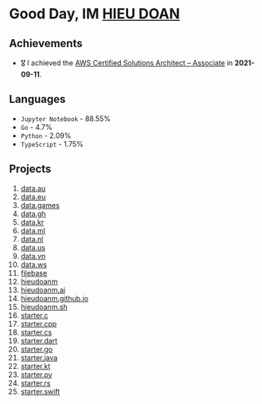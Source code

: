 # Good Day, IM [HIEU DOAN](https://hieudoanm.github.io)

## Achievements

- 🎖️ I achieved the [AWS Certified Solutions Architect – Associate](https://www.credly.com/badges/a427ccdc-fc44-4874-a422-21d772e0e4b3?source=linked_in_profile) in **2021-09-11**.

## Languages

- `Jupyter Notebook` - 88.55%
- `Go` - 4.7%
- `Python` - 2.09%
- `TypeScript` - 1.75%

## Projects

1. [data.au](https://github.com/hieudoanm/data.au)
2. [data.eu](https://github.com/hieudoanm/data.eu)
3. [data.games](https://github.com/hieudoanm/data.games)
4. [data.gh](https://github.com/hieudoanm/data.gh)
5. [data.kr](https://github.com/hieudoanm/data.kr)
6. [data.ml](https://github.com/hieudoanm/data.ml)
7. [data.nl](https://github.com/hieudoanm/data.nl)
8. [data.us](https://github.com/hieudoanm/data.us)
9. [data.vn](https://github.com/hieudoanm/data.vn)
10. [data.ws](https://github.com/hieudoanm/data.ws)
11. [filebase](https://github.com/hieudoanm/filebase)
12. [hieudoanm](https://github.com/hieudoanm/hieudoanm)
13. [hieudoanm.ai](https://github.com/hieudoanm/hieudoanm.ai)
14. [hieudoanm.github.io](https://github.com/hieudoanm/hieudoanm.github.io)
15. [hieudoanm.sh](https://github.com/hieudoanm/hieudoanm.sh)
16. [starter.c](https://github.com/hieudoanm/starter.c)
17. [starter.cpp](https://github.com/hieudoanm/starter.cpp)
18. [starter.cs](https://github.com/hieudoanm/starter.cs)
19. [starter.dart](https://github.com/hieudoanm/starter.dart)
20. [starter.go](https://github.com/hieudoanm/starter.go)
21. [starter.java](https://github.com/hieudoanm/starter.java)
22. [starter.kt](https://github.com/hieudoanm/starter.kt)
23. [starter.py](https://github.com/hieudoanm/starter.py)
24. [starter.rs](https://github.com/hieudoanm/starter.rs)
25. [starter.swift](https://github.com/hieudoanm/starter.swift)
